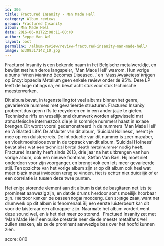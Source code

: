 ```yaml
---
id: 306
title: Fractured Insanity - Man Made Hell
category: Album reviews
groups: Fractured Insanity
album: Man Made Hell
date: 2016-06-01T22:08:11+00:00
author: Seppe Van Ael
layout: post
permalink: /album-review/review-fractured-insanity-man-made-hell/
image: a3309317142_10.jpg
---
```

Fractured Insanity is een bekende naam in het Belgische metalwereldje, en bewijst met hun derde langspeler, ‘Man Made Hell’ waarom. Hun vorige albums ‘When Mankind Becomes Diseased…’ en ‘Mass Awakeless’ krijgen op Encyclopaedia Metallum geen enkele review onder de 95%. Deze LP leeft de hoge ratings na, en bevat acht stuk voor stuk technische meesterwerken.

Dit album bevat, in tegenstelling tot veel albums binnen het genre, gevarieerde nummers met gevarieerde structuren. Fractured Insanity probeert dus geen riffs te recycleren en in een ander jasje te gieten. Technische riffs en vreselijk snel drumwerk worden afgewisseld met atmosferische intermezzo’s die je in sommige nummers haast in extase brengen. Dit wordt vooral gedemonstreerd in de nummers ‘Man Made Hell’ en ‘A Blasted Life’. De afsluiter van dit album, ‘Suicidal Holiness’, neemt je mee op een duistere reis. De introductie van dit nummer is zeer macaber, en vloeit moeiteloos over in de toptrack van dit album. ‘Suicidal Holiness’ bevat alles wat een technical brutal death metalnummer nodig heeft. Fractured Insanity heeft sinds 2013, drie jaar na het uitbrengen van hun vorige album, ook een nieuwe frontman, Stefan Van Bael. Hij moet niet onderdoen voor zijn voorganger, en brengt ook een iets meer gevarieerde stijl. Ten opzichte van het vorige album zijn er op dit album ook heel wat meer black metal invloeden terug te vinden. Het is echter niet duidelijk of er een correlatie is tussen deze twee punten.

Het enige storende element aan dit album is dat de basgitaren net iets te prominent aanwezig zijn, en dat de drums hierdoor soms moeilijk hoorbaar zijn. Hierdoor klinken de bassen nogal modderig. Een spijtige zaak, want het drumwerk op dit album is fenomenaal.Bij een eerste luisterbeurt kan dit voor de luisteraar een afknapper zijn. Naarmate het album vordert went deze sound wel, en is het niet meer zo storend.  Fractured Insanity zet met ‘Man Made Hell’ een puike prestatie neer die de meeste metalfans wel zullen smaken, als ze de prominent aanwezige bas over het hoofd kunnen zien.

score: 8/10

